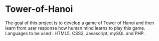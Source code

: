 # Tower-of-Hanoi
The goal of this project is to develop a game of Tower of Hanoi and then learn from user response how human mind learns to play this game.
Languages to be used : HTML5, CSS3, Javascript, mySQL and PHP.
